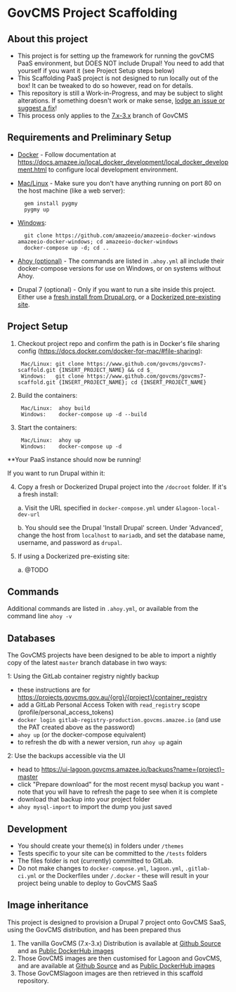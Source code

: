 # GovCMS Project Scaffolding

## About this project

* This project is for setting up the framework for running the govCMS PaaS environment, but DOES NOT include Drupal! You need to add that yourself if you want it (see Project Setup steps below)
* This Scaffolding PaaS project is not designed to run locally out of the box! It can be tweaked to do so however, read on for details.
* This repository is still a Work-in-Progress, and may be subject to slight alterations. If something doesn't work or make sense, [lodge an issue or suggest a fix]()!
* This process only applies to the [7.x-3.x](https://github.com/govCMS/govcms/tree/7.x-3.x) branch of GovCMS

## Requirements and Preliminary Setup

* [Docker](https://docs.docker.com/install/) - Follow documentation at https://docs.amazee.io/local_docker_development/local_docker_development.html to configure local development environment.

* [Mac/Linux](https://docs.amazee.io/local_docker_development/pygmy.html) - Make sure you don't have anything running on port 80 on the host machine (like a web server):

        gem install pygmy
        pygmy up

* [Windows](https://docs.amazee.io/local_docker_development/windows.html):    

        git clone https://github.com/amazeeio/amazeeio-docker-windows amazeeio-docker-windows; cd amazeeio-docker-windows
        docker-compose up -d; cd ..

* [Ahoy (optional)](https://github.com/ahoy-cli/ahoy#installation) - The commands are listed in `.ahoy.yml` all include their docker-compose versions for use on Windows, or on systems without Ahoy.

* Drupal 7 (optional) - Only if you want to run a site inside this project. Either use a [fresh install from Drupal.org](https://www.drupal.org/project/drupal), or a [Dockerized pre-existing site](https://lagoon.readthedocs.io/en/latest/using_lagoon/drupal/lagoonize/).

## Project Setup

1. Checkout project repo and confirm the path is in Docker's file sharing config (https://docs.docker.com/docker-for-mac/#file-sharing):

        Mac/Linux: git clone https://www.github.com/govcms/govcms7-scaffold.git {INSERT_PROJECT_NAME} && cd $_
        Windows:   git clone https://www.github.com/govcms/govcms7-scaffold.git {INSERT_PROJECT_NAME}; cd {INSERT_PROJECT_NAME}

2. Build the containers:

        Mac/Linux:  ahoy build
        Windows:    docker-compose up -d --build

3. Start the containers:

        Mac/Linux:  ahoy up
        Windows:    docker-compose up -d

**Your PaaS instance should now be running!

If you want to run Drupal within it:

4. Copy a fresh or Dockerized Drupal project into the `/docroot` folder. If it's a fresh install:

    a. Visit the URL specified in `docker-compose.yml` under `&lagoon-local-dev-url`
    
    b. You should see the Drupal 'Install Drupal' screen. Under 'Advanced', change the host from `localhost` to `mariadb`, and set the database name, username, and password as `drupal`.

5. If using a Dockerized pre-existing site:

    a. @TODO

## Commands

Additional commands are listed in `.ahoy.yml`, or available from the command line `ahoy -v`

## Databases

The GovCMS projects have been designed to be able to import a nightly copy of the latest `master` branch database in two ways:

1: Using the GitLab container registry nightly backup
* these instructions are for https://projects.govcms.gov.au/{org}/{project}/container_registry
* add a GitLab Personal Access Token with `read_registry` scope (profile/personal_access_tokens)
* `docker login gitlab-registry-production.govcms.amazee.io` (and use the PAT created above as the password)
* `ahoy up` (or the docker-compose equivalent)
* to refresh the db with a newer version, run `ahoy up` again

2: Use the backups accessible via the UI
* head to https://ui-lagoon.govcms.amazee.io/backups?name={project}-master
* click "Prepare download" for the most recent mysql backup you want - note that you will have to refresh the page to see when it is complete
* download that backup into your project folder
* `ahoy mysql-import` to import the dump you just saved

## Development

* You should create your theme(s) in folders under `/themes`
* Tests specific to your site can be committed to the `/tests` folders
* The files folder is not (currently) committed to GitLab.
* Do not make changes to `docker-compose.yml`, `lagoon.yml`, `.gitlab-ci.yml` or the Dockerfiles under `/.docker` - these will result in your project being unable to deploy to GovCMS SaaS

## Image inheritance

This project is designed to provision a Drupal 7 project onto GovCMS SaaS, using the GovCMS distribution, and has been prepared thus

1. The vanilla GovCMS (7.x-3.x) Distribution is available at [Github Source](https://github.com/govcms/govcms) and as [Public DockerHub images](https://hub.docker.com/r/govcms)
2. Those GovCMS images are then customised for Lagoon and GovCMS, and are available at [Github Source](https://github.com/govcms/govcmslagoon) and as [Public DockerHub images](https://hub.docker.com/r/govcmslagoon)
3. Those GovCMSlagoon images are then retrieved in this scaffold repository.
